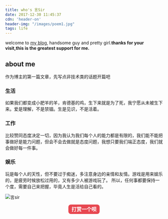 ```yaml
---
title: who's 言Sir
date: 2017-12-30 11:45:37
cdn: 'header-on'
header-img: "/images/poem1.jpg"
tags: life
---
```

welcome to [my blog](https://chaiguanpeng.github.io), handsome guy and pretty girl.**thanks for your visit,this is the greatest support for me.**
## about me
  作为博主的第一篇文章，先写点非技术类的话题开篇吧

### 生活
 如果我们都变成小肥羊的羊，肯德基的鸡，生下来就是为了死，我宁愿从未被生下来。爱是理解，不是禁锢。生是见识，不是活着。

### 工作
比较赞同态度决定一切，因为我认为我们每个人的能力都是有限的，我们能不能把事做好是能力问题，但会不会去做就是态度问题，我想只要我们端正态度，我们就会做好每一件事。

### 娱乐
玩是每个人的天性，但不要过于痴迷，多注意身边的亲情和友情。游戏是用来娱乐的，是疲劳时候放松过用的，又有多少人被游戏玩了。
所以，任何事都要保持一个度，需要自己来把握，毕竟人生是活给自己看的。

![言sir](http://oqsmnfdij.bkt.clouddn.com/images/pay.png)

<p style="text-align: center;display: block;
    width: 100px;
    margin:0 auto;
    height: 30px;
    line-height: 30px;
    background-color: #E74851;
    color: #fff;
    text-align: center;
    text-decoration: none;
    border-radius: 8px;
    font-weight: bold;
    font-size: 16px;">打赏一个呗</p>
